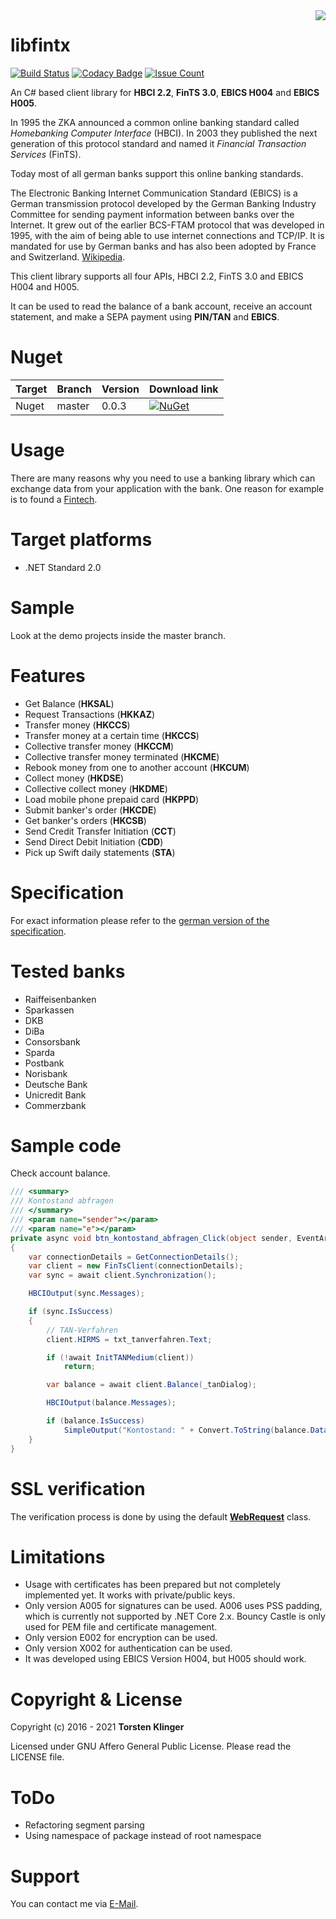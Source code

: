 <img src="https://github.com/mrklintscher/libfintx/blob/master/res/logo.png" align="right">

# libfintx

[![Build Status](https://travis-ci.org/libfintx/libfintx.svg?branch=master)](https://travis-ci.org/libfintx/libfintx)
[![Codacy Badge](https://api.codacy.com/project/badge/Grade/928e912657d44a6090d329343aa13346)](https://www.codacy.com/app/torsten-klinger/libfintx?utm_source=github.com&amp;utm_medium=referral&amp;utm_content=mrklintscher/libfintx&amp;utm_campaign=badger)
[![Issue Count](https://codeclimate.com/github/libfintx/libfintx/badges/issue_count.svg)](https://codeclimate.com/github/libfintx/libfintx)

An C# based client library for **HBCI 2.2**, **FinTS 3.0**, **EBICS H004** and **EBICS H005**.

In 1995 the ZKA announced a common online banking standard called *Homebanking Computer Interface* (HBCI). In 2003 they published the next generation of this protocol standard and named it *Financial Transaction Services* (FinTS).

Today most of all german banks support this online banking standards.

The Electronic Banking Internet Communication Standard (EBICS) is a German transmission protocol developed by the German Banking Industry Committee for sending payment information between banks over the Internet. It grew out of the earlier BCS-FTAM protocol that was developed in 1995, with the aim of being able to use internet connections and TCP/IP. It is mandated for use by German banks and has also been adopted by France and Switzerland. [Wikipedia](https://en.wikipedia.org/wiki/Electronic_Banking_Internet_Communication_Standard).

This client library supports all four APIs, HBCI 2.2, FinTS 3.0 and EBICS H004 and H005.

It can be used to read the balance of a bank account, receive an account statement, and make a SEPA payment using **PIN/TAN** and **EBICS**.

# Nuget

| Target | Branch | Version | Download link |
| ------ | ------ | ------ | ------ |
| Nuget | master | 0.0.3 | [![NuGet](https://img.shields.io/badge/nuget-v0.0.3-blue)](https://www.nuget.org/packages/libfintx/) |

# Usage

There are many reasons why you need to use a banking library which can exchange data from your application with the bank. One reason for example is to found a [Fintech](https://de.wikipedia.org/wiki/Finanztechnologie).

# Target platforms

* .NET Standard 2.0

# Sample

Look at the demo projects inside the master branch.

# Features

* Get Balance (**HKSAL**)
* Request Transactions (**HKKAZ**)
* Transfer money (**HKCCS**)
* Transfer money at a certain time (**HKCCS**)
* Collective transfer money (**HKCCM**)
* Collective transfer money terminated (**HKCME**)
* Rebook money from one to another account (**HKCUM**)
* Collect money (**HKDSE**)
* Collective collect money (**HKDME**)
* Load mobile phone prepaid card (**HKPPD**)
* Submit banker's order (**HKCDE**)
* Get banker's orders (**HKCSB**)
* Send Credit Transfer Initiation (**CCT**)
* Send Direct Debit Initiation (**CDD**)
* Pick up Swift daily statements (**STA**)

# Specification

For exact information please refer to the [german version of the specification](http://www.hbci-zka.de/spec/spezifikation.htm).

# Tested banks

* Raiffeisenbanken
* Sparkassen
* DKB
* DiBa
* Consorsbank
* Sparda
* Postbank
* Norisbank
* Deutsche Bank
* Unicredit Bank
* Commerzbank

# Sample code

Check account balance.

```csharp
/// <summary>
/// Kontostand abfragen
/// </summary>
/// <param name="sender"></param>
/// <param name="e"></param>
private async void btn_kontostand_abfragen_Click(object sender, EventArgs e)
{
    var connectionDetails = GetConnectionDetails();
    var client = new FinTsClient(connectionDetails);
    var sync = await client.Synchronization();

    HBCIOutput(sync.Messages);

    if (sync.IsSuccess)
    {
        // TAN-Verfahren
        client.HIRMS = txt_tanverfahren.Text;

        if (!await InitTANMedium(client))
            return;

        var balance = await client.Balance(_tanDialog);

        HBCIOutput(balance.Messages);

        if (balance.IsSuccess)
            SimpleOutput("Kontostand: " + Convert.ToString(balance.Data.Balance));
    }
}
```

# SSL verification

The verification process is done by using the default [**WebRequest**](https://msdn.microsoft.com/de-de/library/system.net.webrequest(v=vs.110).aspx) class.

# Limitations

* Usage with certificates has been prepared but not completely implemented yet. It works with private/public keys.
* Only version A005 for signatures can be used. A006 uses PSS padding, which is currently not supported by .NET Core 2.x. Bouncy Castle is only used for PEM file and certificate management.
* Only version E002 for encryption can be used.
* Only version X002 for authentication can be used.
* It was developed using EBICS Version H004, but H005 should work.

# Copyright & License

Copyright (c) 2016 - 2021 **Torsten Klinger**

Licensed under GNU Affero General Public License. Please read the LICENSE file.

# ToDo

* Refactoring segment parsing
* Using namespace of package instead of root namespace

# Support

You can contact me via [E-Mail](mailto:torsten.klinger@googlemail.com).
